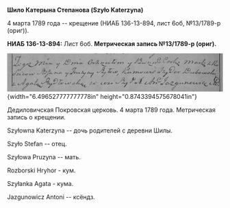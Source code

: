 **Шило Катерына Степанова (Szyło Katerzyna)**

4 марта 1789 года -- крещение (НИАБ 136-13-894, лист 6об, №13/1789-р
(ориг)).

**НИАБ 136-13-894:** Лист 6об. **Метрическая запись №13/1789-р (ориг).**

![](./media/e1f150e3ce8980f36ddec03cd9934e9386bebe32.png){width="6.496527777777778in"
height="0.8743394575678041in"}

Дедиловичская Покровская церковь. 4 марта 1789 года. Метрическая запись
о крещении.

Szyłowna Katerzyna -- дочь родителей с деревни Шилы.

Szyło Stefan -- отец.

Szyłowa Pruzyna -- мать.

Rozborski Hryhor - кум.

Szyłanka Agata - кума.

Jazgunowicz Antoni -- ксёндз.

